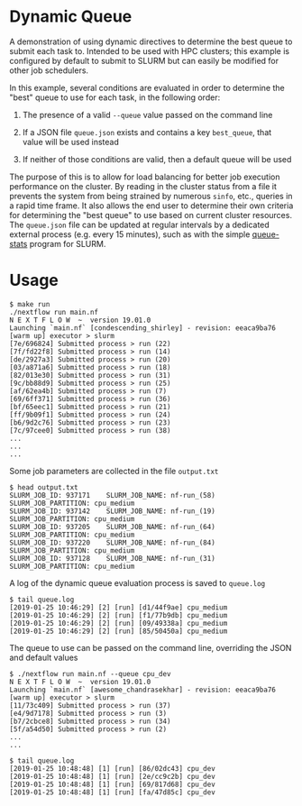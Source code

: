 # Dynamic Queue

A demonstration of using dynamic directives to determine the best queue to submit each task to. Intended to be used with HPC clusters; this example is configured by default to submit to SLURM but can easily be modified for other job schedulers.

In this example, several conditions are evaluated in order to determine the "best" queue to use for each task, in the following order:

1. The presence of a valid `--queue` value passed on the command line

2. If a JSON file `queue.json` exists and contains a key `best_queue`, that value will be used instead

3. If neither of those conditions are valid, then a default queue will be used

The purpose of this is to allow for load balancing for better job execution performance on the cluster. By reading in the cluster status from a file it prevents the system from being strained by numerous `sinfo`, etc., queries in a rapid time frame. It also allows the end user to determine their own criteria for determining the "best queue" to use based on current cluster resources. The `queue.json` file can be updated at regular intervals by a dedicated external process (e.g. every 15 minutes), such as with the simple [queue-stats](https://github.com/NYU-Molecular-Pathology/queue-stats) program for SLURM.

# Usage

```
$ make run
./nextflow run main.nf
N E X T F L O W  ~  version 19.01.0
Launching `main.nf` [condescending_shirley] - revision: eeaca9ba76
[warm up] executor > slurm
[7e/696824] Submitted process > run (22)
[7f/fd22f8] Submitted process > run (14)
[de/2927a3] Submitted process > run (20)
[03/a871a6] Submitted process > run (18)
[82/013e30] Submitted process > run (31)
[9c/bb88d9] Submitted process > run (25)
[af/62ea4b] Submitted process > run (7)
[69/6ff371] Submitted process > run (36)
[bf/65eec1] Submitted process > run (21)
[ff/9b09f1] Submitted process > run (24)
[b6/9d2c76] Submitted process > run (23)
[7c/97cee0] Submitted process > run (38)
...
...
...
```

Some job parameters are collected in the file `output.txt`

```
$ head output.txt
SLURM_JOB_ID: 937171	SLURM_JOB_NAME: nf-run_(58)	SLURM_JOB_PARTITION: cpu_medium
SLURM_JOB_ID: 937142	SLURM_JOB_NAME: nf-run_(19)	SLURM_JOB_PARTITION: cpu_medium
SLURM_JOB_ID: 937205	SLURM_JOB_NAME: nf-run_(64)	SLURM_JOB_PARTITION: cpu_medium
SLURM_JOB_ID: 937220	SLURM_JOB_NAME: nf-run_(84)	SLURM_JOB_PARTITION: cpu_medium
SLURM_JOB_ID: 937128	SLURM_JOB_NAME: nf-run_(31)	SLURM_JOB_PARTITION: cpu_medium
```

A log of the dynamic queue evaluation process is saved to `queue.log`

```
$ tail queue.log
[2019-01-25 10:46:29] [2] [run] [d1/44f9ae] cpu_medium
[2019-01-25 10:46:29] [2] [run] [f1/77b9db] cpu_medium
[2019-01-25 10:46:29] [2] [run] [09/49338a] cpu_medium
[2019-01-25 10:46:29] [2] [run] [85/50450a] cpu_medium
```

The queue to use can be passed on the command line, overriding the JSON and default values

```
$ ./nextflow run main.nf --queue cpu_dev
N E X T F L O W  ~  version 19.01.0
Launching `main.nf` [awesome_chandrasekhar] - revision: eeaca9ba76
[warm up] executor > slurm
[11/73c409] Submitted process > run (37)
[e4/9d7178] Submitted process > run (3)
[b7/2cbce8] Submitted process > run (34)
[5f/a54d50] Submitted process > run (2)
...
...

$ tail queue.log
[2019-01-25 10:48:48] [1] [run] [86/02dc43] cpu_dev
[2019-01-25 10:48:48] [1] [run] [2e/cc9c2b] cpu_dev
[2019-01-25 10:48:48] [1] [run] [69/817d68] cpu_dev
[2019-01-25 10:48:48] [1] [run] [fa/47d85c] cpu_dev
```
